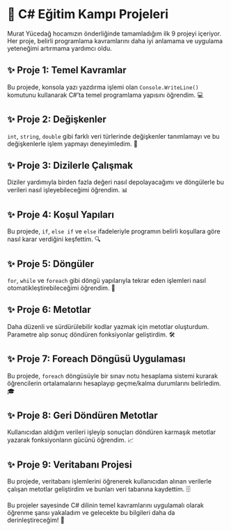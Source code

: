 # 🚀 C# Eğitim Kampı Projeleri

Murat Yücedağ hocamızın önderliğinde tamamladığım ilk 9 projeyi içeriyor. Her proje, belirli programlama kavramlarını daha iyi anlamama ve uygulama yeteneğimi artırmama yardımcı oldu.

## ✨ Proje 1: Temel Kavramlar
Bu projede, konsola yazı yazdırma işlemi olan `Console.WriteLine()` komutunu kullanarak C#’ta temel programlama yapısını öğrendim. 💻

## ✨ Proje 2: Değişkenler
`int`, `string`, `double` gibi farklı veri türlerinde değişkenler tanımlamayı ve bu değişkenlerle işlem yapmayı deneyimledim. 📝

## ✨ Proje 3: Dizilerle Çalışmak
Diziler yardımıyla birden fazla değeri nasıl depolayacağımı ve döngülerle bu verileri nasıl işleyebileceğimi öğrendim. 📊

## ✨ Proje 4: Koşul Yapıları
Bu projede, `if`, `else if` ve `else` ifadeleriyle programın belirli koşullara göre nasıl karar verdiğini keşfettim. 🔍

## ✨ Proje 5: Döngüler
`for`, `while` ve `foreach` gibi döngü yapılarıyla tekrar eden işlemleri nasıl otomatikleştirebileceğimi öğrendim. 🔄

## ✨ Proje 6: Metotlar
Daha düzenli ve sürdürülebilir kodlar yazmak için metotlar oluşturdum. Parametre alıp sonuç döndüren fonksiyonlar geliştirdim. 🛠️

## ✨ Proje 7: Foreach Döngüsü Uygulaması
Bu projede, `foreach` döngüsüyle bir sınav notu hesaplama sistemi kurarak öğrencilerin ortalamalarını hesaplayıp geçme/kalma durumlarını belirledim. 🎓

## ✨ Proje 8: Geri Döndüren Metotlar
Kullanıcıdan aldığım verileri işleyip sonuçları döndüren karmaşık metotlar yazarak fonksiyonların gücünü öğrendim. 📈

## ✨ Proje 9: Veritabanı Projesi
Bu projede, veritabanı işlemlerini öğrenerek kullanıcıdan alınan verilerle çalışan metotlar geliştirdim ve bunları veri tabanına kaydettim. 🗄️

Bu projeler sayesinde C# dilinin temel kavramlarını uygulamalı olarak öğrenme şansı yakaladım ve gelecekte bu bilgileri daha da derinleştireceğim! 🎯
